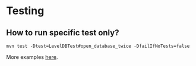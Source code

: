 # Testing

## How to run specific test only?

```
mvn test -Dtest=LevelDBTest#open_database_twice -DfailIfNoTests=false
```

More examples [here](http://maven.apache.org/surefire/maven-surefire-plugin/examples/single-test.html).
